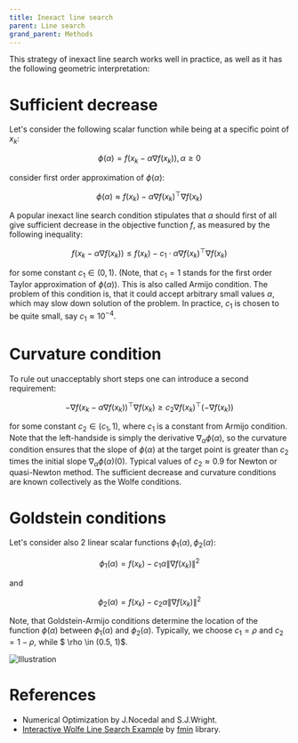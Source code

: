 ```yaml
---
title: Inexact line search
parent: Line search
grand_parent: Methods
---
```


This strategy of inexact line search works well in practice, as well as it has the following geometric interpretation:

# Sufficient decrease

Let's consider the following scalar function while being at a specific point of $x_k$: 

$$
\phi(\alpha) = f(x_k - \alpha\nabla f(x_k)), \alpha \geq 0
$$

consider first order approximation of  $\phi(\alpha)$:

$$
\phi(\alpha) \approx f(x_k) - \alpha\nabla f(x_k)^\top \nabla f(x_k)
$$

A popular inexact line search condition stipulates that $\alpha$ should first of all give sufficient decrease in the objective function $f$, as measured by the following inequality:

$$
f(x_k - \alpha \nabla f (x_k)) \leq f(x_k) - c_1 \cdot \alpha\nabla f(x_k)^\top \nabla f(x_k)
$$

for some constant $c_1 \in (0,1)$. (Note, that $c_1 = 1$ stands for the first order Taylor approximation of $\phi(\alpha)$). This is also called Armijo condition. The problem of this condition is, that it could accept arbitrary small values $\alpha$, which may slow down solution of the problem. In practice, $c_1$ is chosen to be quite small, say $c_1 \approx 10^{−4}$.

# Curvature condition

To rule out unacceptably short steps one can introduce a second requirement:

$$
-\nabla f (x_k - \alpha \nabla f(x_k))^\top \nabla f(x_k) \geq c_2 \nabla f(x_k)^\top(- \nabla f(x_k))
$$

for some constant $c_2 \in (c_1,1)$, where $c_1$ is a constant from Armijo condition. Note that the left-handside is simply the derivative $\nabla_\alpha \phi(\alpha)$, so the curvature condition ensures that the slope of $\phi(\alpha)$ at the target point is greater than $c_2$ times the initial slope $\nabla_\alpha \phi(\alpha)(0)$. Typical values of $c_2 \approx 0.9$ for Newton or quasi-Newton method. The sufficient decrease and curvature conditions are known collectively as the Wolfe conditions.

# Goldstein conditions

Let's consider also 2 linear scalar functions $\phi_1(\alpha), \phi_2(\alpha)$:

$$
\phi_1(\alpha) = f(x_k) - c_1 \alpha \|\nabla f(x_k)\|^2
$$

and

$$
\phi_2(\alpha) = f(x_k) - c_2 \alpha \|\nabla f(x_k)\|^2
$$

Note, that Goldstein-Armijo conditions determine the location of the function $\phi(\alpha)$ between $\phi_1(\alpha)$ and $\phi_2(\alpha)$. Typically, we choose $c_1 = \rho$ and $c_2 = 1 - \rho$, while $ \rho \in (0.5, 1)$.

![Illustration](backtracking.svg)

# References

* Numerical Optimization by J.Nocedal and S.J.Wright.
* [Interactive Wolfe Line Search Example](./wolfe_fmin.html) by [fmin](https://github.com/benfred/fmin) library.

